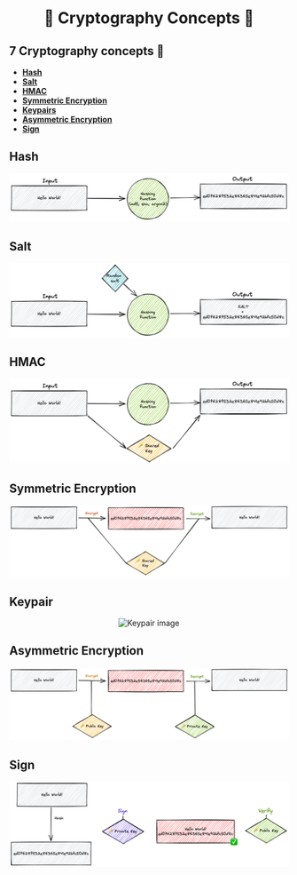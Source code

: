 <h1 align="center">🔐 Cryptography Concepts 🔐</h1>

## 7 Cryptography concepts 🔐

- [**Hash**](#hash)
- [**Salt**](#salt)
- [**HMAC**](#hmac)
- [**Symmetric Encryption**](#symmetric-encryption)
- [**Keypairs**](#keypair)
- [**Asymmetric Encryption**](#asymmetric-encryption)
- [**Sign**](#sign)

<div id="hash">
    <h2>Hash</h2>
    <div align="center">
        <img src="./docs/hash.png" alt="Hash image" title="Hash image"/>
    </div>
</div>

<div id="salt">
    <h2>Salt</h2>
    <div align="center">
        <img src="./docs/salt.png" alt="Salt image" title="Salt image"/>
    </div>
</div>

<div id="hmac">
    <h2>HMAC</h2>
    <div align="center">
        <img src="./docs/hmac.png" alt="HMAC image" title="HMAC image"/>
    </div>
</div>

<div id="symmetric-encryption">
    <h2>Symmetric Encryption</h2>
    <div align="center">
        <img src="./docs/symmetric-encrypt.png" alt="Symmetric Encryption image" title="Symmetric Encryption image"/>
    </div>
</div>

<div id="keypair">
    <h2>Keypair</h2>
    <div align="center">
        <img src="./docs/keypair.png" alt="Keypair image" title="Keypair image"/>
    </div>
</div>

<div id="asymmetric-encryption">
    <h2>Asymmetric Encryption</h2>
    <div align="center">
        <img src="./docs/asymmetric-encrypt.png" alt="Asymmetric Encryption image" title="Asymmetric Encryption image"/>
    </div>
</div>

<div id="sign">
    <h2>Sign</h2>
    <div align="center">
        <img src="./docs/sign.png" alt="Sign image" title="Sign image"/>
    </div>
</div>
